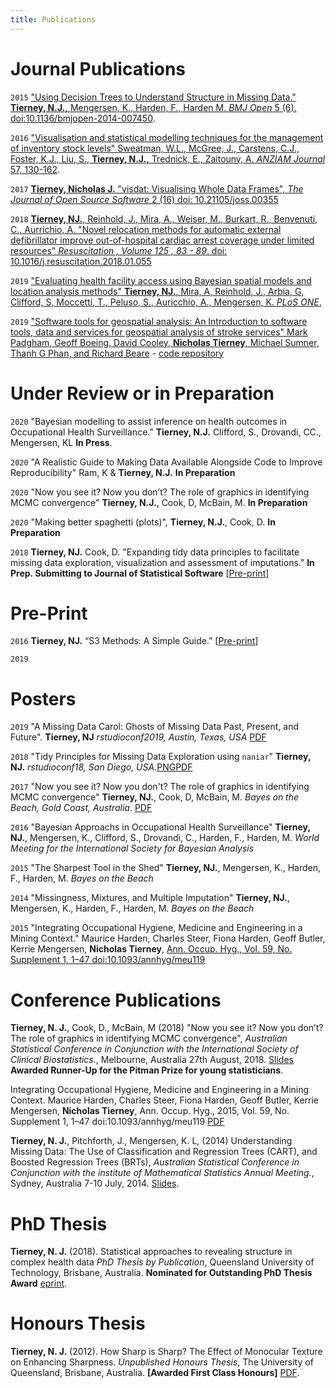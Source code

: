 ```yaml
---
title: Publications
---
```


<!-- [You can check out my CV here](https://njtierney.updog.co/img/2016-08-23-1904-njtierney-cv.pdf)
-->

# Journal Publications

`2015` ["Using Decision Trees to Understand Structure in Missing Data." **Tierney, N.J.,** Mengersen, K., Harden, F., Harden M.  _BMJ Open_ 5 (6).  doi:10.1136/bmjopen-2014-007450](http://bmjopen.bmj.com/content/5/6/e007450.full).

`2016` ["Visualisation and statistical modelling techniques for the management of inventory stock levels" Sweatman, W.L., McGree, J., Carstens, C.J., Foster, K.J., Liu, S., **Tierney, N.J.,** Trednick, E., Zaitouny, A. _ANZIAM Journal_ 57, 130-162](https://journal.austms.org.au/ojs/index.php/ANZIAMJ/article/view/10225).

`2017` [**Tierney, Nicholas J.** "visdat: Visualising Whole Data Frames", _The Journal of Open Source Software_ 2 (16) doi: 10.21105/joss.00355](http://joss.theoj.org/papers/10.21105/joss.00355)

`2018` [**Tierney, NJ.**,  Reinhold, J., Mira, A., Weiser, M., Burkart, R., Benvenuti, C., Aurrichio, A.  "Novel relocation methods for automatic external defibrillator improve out-of-hospital cardiac arrest coverage under limited resources" _Resuscitation , Volume 125 , 83 - 89_. doi: 10.1016/j.resuscitation.2018.01.055](https://doi.org/10.1016/j.resuscitation.2018.01.055)

`2019` ["Evaluating health facility access using Bayesian spatial models and location analysis methods" **Tierney, NJ.**, Mira, A, Reinhold, J., Arbia, G, Clifford, S, Moccetti, T., Peluso, S., Auricchio, A., Mengersen, K. _PLoS ONE_.](https://journals.plos.org/plosone/article?id=10.1371/journal.pone.0218310)

`2019` ["Software tools for geospatial analysis: An Introduction to software tools, data and services for geospatial analysis of stroke services" Mark Padgham, Geoff Boeing, David Cooley, **Nicholas Tierney**, Michael Sumner, Thanh G Phan, and Richard Beare](https://www.frontiersin.org/articles/10.3389/fneur.2019.00743/full) - [code repository](https://richardbeare.github.io/GeospatialStroke/)

# Under Review or in Preparation

`2020` "Bayesian modelling to assist inference on health outcomes in Occupational Health Surveillance." **Tierney, N.J.** Clifford, S., Drovandi, CC., Mengersen, KL __In Press__.

`2020` "A Realistic Guide to Making Data Available Alongside Code to Improve Reproducibility" Ram, K & **Tierney, N.J.**  __In Preparation__

`2020` "Now you see it? Now you don’t? The role of graphics in identifying MCMC convergence" **Tierney, N.J.**, Cook, D, McBain, M. __In Preparation__

`2020` "Making better spaghetti (plots)", **Tierney, N.J.**, Cook, D. __In Preparation__

`2018` **Tierney, NJ.** Cook, D. "Expanding tidy data principles to facilitate missing data exploration, visualization and assessment of imputations." __In Prep. Submitting to Journal of Statistical Software__ [[Pre-print](https://arxiv.org/abs/1809.02264)]

# Pre-Print

`2016` **Tierney, NJ.** “S3 Methods: A Simple Guide.” [[Pre-print](https://arxiv.org/abs/1608.07161)]

`2019`

# Posters

`2019` "A Missing Data Carol: Ghosts of Missing Data Past, Present, and Future". **Tierney, NJ** _rstudioconf2019, Austin, Texas, USA_ [PDF](https://talks.updog.co/2019-01-16-missing-data-past-present-future.pdf)

`2018` "Tidy Principles for Missing Data Exploration using `naniar`" **Tierney, NJ.** _rstudioconf18, San Diego, USA_.[PNG](https://njtierney.updog.co/img/rstudioconf18-tidy-principles-for-missing-data.png)[PDF](https://njtierney.updog.co/img/rstudioconf18-tidy-principles-for-missing-data.pdf) 

`2017` "Now you see it? Now you don't? The role of graphics in identifying MCMC convergence" **Tierney, NJ.**, Cook, D, McBain, M. _Bayes on the Beach, Gold Coast, Australia_. [PDF](https://njtierney.updog.co/img/2017-11-29-poster-ppt-botb.pdf) 

`2016` "Bayesian Approachs in Occupational Health Surveillance" **Tierney, NJ.**, Mengersen, K., Clifford, S., Drovandi, C., Harden, F., Harden, M. _World Meeting for the International Society for Bayesian Analysis_

`2015` "The Sharpest Tool in the Shed" **Tierney, NJ.**, Mengersen, K., Harden, F., Harden, M. _Bayes on the Beach_

`2014` "Missingness, Mixtures, and Multiple Imputation" **Tierney, NJ.**, Mengersen, K., Harden, F., Harden, M. _Bayes on the Beach_

`2015` "Integrating Occupational Hygiene, Medicine and Engineering in a Mining Context." Maurice Harden, Charles Steer, Fiona Harden, Geoff Butler, Kerrie Mengersen, __Nicholas Tierney__, [Ann. Occup. Hyg., Vol. 59, No. Supplement 1, 1–47 doi:10.1093/annhyg/meu119](http://annhyg.oxfordjournals.org/content/59/suppl_1/1.full.pdf+html)

# Conference Publications

**Tierney, N. J.**, Cook, D., McBain, M (2018) "Now you see it? Now you don’t? The role of graphics in identifying MCMC convergence", _Australian Statistical Conference in Conjunction with the International Society of Clinical Biostatistics._, Melbourne, Australia 27th August, 2018. [Slides](https://talks.updog.co/asc2018/pdf/talk-mcmclineup-keynote.pdf) **Awarded Runner-Up for the Pitman Prize for young statisticians**.

Integrating Occupational Hygiene, Medicine and Engineering in a Mining Context. Maurice Harden, Charles Steer, Fiona Harden, Geoff Butler, Kerrie Mengersen, **Nicholas Tierney**, Ann. Occup. Hyg., 2015, Vol. 59, No. Supplement 1, 1–47 doi:10.1093/annhyg/meu119 [PDF](http://annhyg.oxfordjournals.org/content/59/suppl_1/1.full.pdf?etoc%20)

**Tierney, N. J.**, Pitchforth, J., Mengersen, K. L, (2014) Understanding Missing Data: The Use of Classification and Regression Trees (CART), and Boosted Regression Trees (BRTs), _Australian Statistical Conference in Conjunction with the institute of Mathematical Statistics Annual Meeting._, Sydney, Australia 7-10 July, 2014. [Slides](https://speakerdeck.com/njtierney/understanding-missing-data-the-use-of-classification-and-regression-trees-and-boosted-regression-trees).

# PhD Thesis

**Tierney, N. J.** (2018). Statistical approaches to revealing structure in complex health data 
_PhD Thesis by Publication_, Queensland University of Technology, Brisbane, Australia. **Nominated for Outstanding PhD Thesis Award** [eprint](https://eprints.qut.edu.au/115536/).

# Honours Thesis

**Tierney, N. J.** (2012). How Sharp is Sharp? The Effect of Monocular Texture on Enhancing Sharpness. _Unpublished Honours Thesis_, The University of Queensland, Brisbane, Australia. **[Awarded First Class Honours]** [PDF](https://drive.google.com/file/d/0B3vC_840TbilT3d3c0VDUjBRbUE/view).
